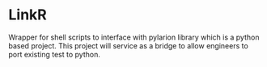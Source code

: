 # LinkR
Wrapper for shell scripts to interface with pylarion library which is a
python based project. This project will service as a bridge to allow engineers
to port existing test to python.